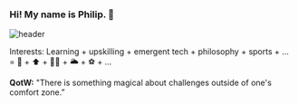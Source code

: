 ### Hi! My name is Philip. 👋
![header](https://user-images.githubusercontent.com/66290921/147894676-e8cacc66-db11-4503-bcee-ae7471e82325.jpg)

Interests: Learning + upskilling + emergent tech + philosophy + sports + ... = :sponge: + :arrow_up: + :technologist: + :sun_behind_large_cloud: + :soccer: + ...

**QotW:** "There is something magical about challenges outside of one's comfort zone.”  
<!--
**philipjpark/philipjpark** is a ✨ _special_ ✨ repository because its `README.md` (this file) appears on your GitHub profile.

Here are some ideas to get you started:

- 🔭 I’m currently working on ...
- 🌱 I’m currently learning ...
- 👯 I’m looking to collaborate on ...
- 🤔 I’m looking for help with ...
- 💬 Ask me about ...
- 📫 How to reach me: ...
- 😄 Pronouns: ...
- ⚡ Fun fact: ...
-->
